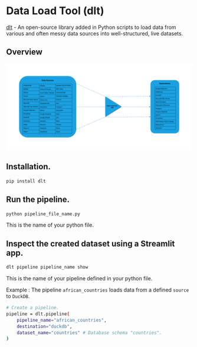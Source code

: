 # Data Load Tool (dlt)
[dlt](https://dlthub.com/docs) - An open-source library added in Python scripts to load data from various and often messy data sources into well-structured, live datasets.

## Overview
![dlt](data_load_tool_overview.svg)
## Installation.
```sh
pip install dlt
```

## Run the pipeline.
```sh
python pipeline_file_name.py
```
This is the name of your python file.

## Inspect the created dataset using a Streamlit app.
```sh
dlt pipeline pipeline_name show
```
This is the name of your pipeline defined in your python file. 

Example : The pipeline `african_countries` loads data from a defined `source` to `DuckDB`.
```sh
# Create a pipeline.
pipeline = dlt.pipeline(
    pipeline_name="african_countries",
    destination="duckdb",
    dataset_name="countries" # Database schema "countries".
)
```
